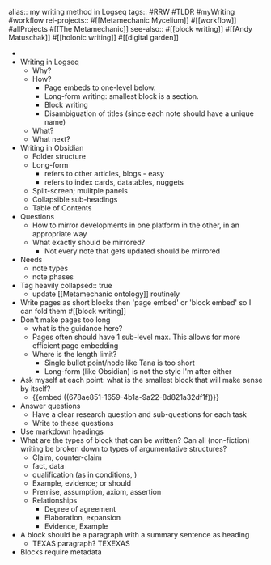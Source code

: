 alias:: my writing method in Logseq
tags:: #RRW #TLDR #myWriting #workflow 
rel-projects:: #[[Metamechanic Mycelium]] #[[workflow]] #allProjects #[[The Metamechanic]] 
see-also:: #[[block writing]] #[[Andy Matuschak]] #[[holonic writing]] #[[digital garden]]

-
- Writing in Logseq
	- Why?
	- How?
		- Page embeds to one-level below.
		- Long-form writing: smallest block is a section.
		- Block writing
		- Disambiguation of titles (since each note should have a unique name)
	- What?
	- What next?
- Writing in Obsidian
	- Folder structure
	- Long-form
		- refers to other articles, blogs - easy
		- refers to index cards, datatables, nuggets
	- Split-screen; mulitple panels
	- Collapsible sub-headings
	- Table of Contents
- Questions
	- How to mirror developments in one platform in the other, in an appropriate way
	- What exactly should be mirrored?
		- Not every note that gets updated should be mirrored
- Needs
	- note types
	- note phases
- Tag heavily
  collapsed:: true
	- update [[Metamechanic ontology]] routinely
- Write pages as short blocks then 'page embed' or 'block embed' so I can fold them #[[block writing]]
- Don't make pages too long
	- what is the guidance here?
	- Pages often should have 1 sub-level max. This allows for more efficient page embedding
	- Where is the length limit?
		- Single bullet point/node like Tana is too short
		- Long-form (like Obsidian) is not the style I'm after either
- Ask myself at each point: what is the smallest block that will make sense by itself?
	- {{embed ((678ae851-1659-4b1a-9a22-8d821a32df1f))}}
- Answer questions
	- Have a clear research question and sub-questions for each task
	- Write to these questions
- Use markdown headings
- What are the types of block that can be written? 
  Can all (non-fiction) writing be broken down to types of argumentative structures?
	- Claim, counter-claim
	- fact, data
	- qualification (as in conditions, )
	- Example, evidence; or should
	- Premise, assumption, axiom, assertion
	- Relationships
		- Degree of agreement
		- Elaboration, expansion
		- Evidence, Example
- A block should be a paragraph with a summary sentence as heading
	- TEXAS paragraph? TEXEXAS
- Blocks require metadata